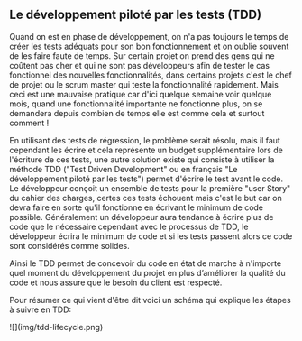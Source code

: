 
## Le développement piloté par les tests (TDD)

Quand on est en phase de développement, on n'a pas toujours le temps de créer les tests adéquats pour son bon fonctionnement et on oublie souvent de les faire faute de temps. Sur certain projet on prend des gens qui ne coûtent pas cher et qui ne sont pas développeurs afin de tester le cas fonctionnel des nouvelles fonctionnalités, dans certains projets c'est le chef de projet ou le scrum master qui teste la fonctionnalité rapidement. Mais ceci est une mauvaise pratique car d'ici quelque semaine voir quelque mois, quand une fonctionnalité importante ne fonctionne plus, on se demandera depuis combien de temps elle est comme cela et surtout comment !

En utilisant des tests de régression, le problème serait résolu, mais il faut cependant les écrire et cela représente un budget supplémentaire lors de l'écriture de ces tests, une autre solution existe qui consiste à utiliser la méthode TDD ("Test Driven Development" ou en français "Le développement piloté par les tests") permet d'écrire le test avant le code.
Le développeur conçoit un ensemble de tests pour la première "user Story" du cahier des charges, certes ces tests échouent mais c'est le but car on devra faire en sorte qu'il fonctionne en écrivant le minimum de code possible. Généralement un développeur aura tendance à écrire plus de code que le nécessaire cependant avec le processus de TDD, le développeur écrira le minimum de code et si les tests passent alors ce code sont considérés comme solides.

Ainsi le TDD permet de concevoir du code en état de marche à n'importe quel moment du développement du projet en plus d’améliorer la qualité du code et nous assure que le besoin du client est respecté.

Pour résumer ce qui vient d'être dit voici un schéma qui explique les étapes à suivre en TDD:

<div>![](img/tdd-lifecycle.png)</div>

